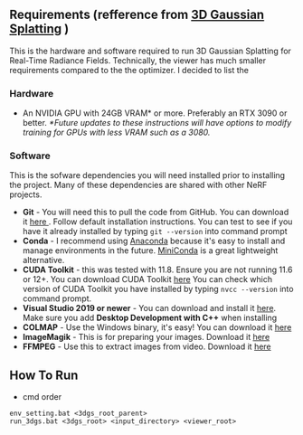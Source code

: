 ## Requirements (refference from [3D Gaussian Splatting](https://github.com/graphdeco-inria/gaussian-splatting) )
This is the hardware and software required to run 3D Gaussian Splatting for Real-Time Radiance Fields. Technically, the viewer has much smaller requirements compared to the the optimizer. I decided to list the 

### Hardware
- An NVIDIA GPU with 24GB VRAM* or more. Preferably an RTX 3090 or better. _*Future updates to these instructions will have options to modify training for GPUs with less VRAM such as a 3080._

### Software
This is the sofware dependencies you will need installed prior to installing the project. Many of these dependencies are shared with other NeRF projects.
- __Git__ - You will need this to pull the code from GitHub. You can download it [here ](https://git-scm.com/downloads). Follow default installation instructions. You can test to see if you have it already installed by typing ```git --version``` into command prompt
- __Conda__ - I recommend using [Anaconda](https://www.anaconda.com/download) because it's easy to install and manage environments in the future. [MiniConda](https://docs.conda.io/en/latest/miniconda.html) is a great lightweight alternative.
- __CUDA Toolkit__ - this was tested with 11.8. Ensure you are not running 11.6 or 12+. You can download CUDA Toolkit [here](https://developer.nvidia.com/cuda-toolkit-archive) You can check which version of CUDA Toolkit you have installed by typing ```nvcc --version``` into command prompt.
- __Visual Studio 2019 or newer__ - You can download and install it [here](https://visualstudio.microsoft.com/vs/older-downloads/). Make sure you add __Desktop Development with C++__ when installing <br>
- __COLMAP__ - Use the Windows binary, it's easy! You can download it [here](https://github.com/colmap/colmap/releases)
- __ImageMagik__ - This is for preparing your images. Download it [here](https://imagemagick.org/script/download.php)
- __FFMPEG__ - Use this to extract images from video. Download it [here](https://ffmpeg.org/download.html)


## How To Run
- cmd order
```shell
env_setting.bat <3dgs_root_parent>
run_3dgs.bat <3dgs_root> <input_directory> <viewer_root>
```